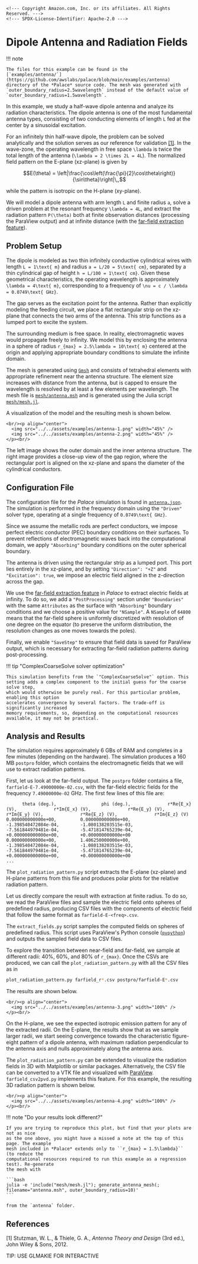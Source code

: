 ```@raw html
<!--- Copyright Amazon.com, Inc. or its affiliates. All Rights Reserved. --->
<!--- SPDX-License-Identifier: Apache-2.0 --->
```

# Dipole Antenna and Radiation Fields

!!! note
    
    The files for this example can be found in the
    [`examples/antenna/`](https://github.com/awslabs/palace/blob/main/examples/antenna)
    directory of the *Palace* source code. The mesh was generated with
    `outer_boundary_radius=2.5wavelength` instead of the default value of
    `outer_boundary_radius=1.5wavelength`.

In this example, we study a half-wave dipole antenna and analyze its radiation
characteristics. The dipole antenna is one of the most fundamental antenna
types, consisting of two conducting elements of length ``L`` fed at the center
by a sinusoidal excitation.

For an infinitely thin half-wave dipole, the problem can be solved analytically
and the solution serves as our reference for validation [[1]](#References). In
the wave-zone, the operating wavelength in free space ``\lambda`` is twice the
total length of the antenna (``\lambda = 2 \times 2L = 4L``). The normalized
field pattern on the E-plane (xz-plane) is given by

```math
E(\theta) = \left|\frac{\cos\left(\frac{\pi}{2}\cos\theta\right)}{\sin\theta}\right|\,,
```

while the pattern is isotropic on the H-plane (xy-plane).

We will model a dipole antenna with arm length ``L`` and finite radius ``a``,
solve a driven problem at the resonant frequency ``\lambda = 4L``, and extract
the radiation pattern ``P(\theta)`` both at finite observation distances
(processing the ParaView output) and at infinite distance (with the [far-field
extraction feature](../guide/farfield.md#Extracting-Fields-in-the-Radiation-Zone)).

## Problem Setup

The dipole is modeled as two thin infinitely conductive cylindrical wires with
length ``L = 1\text{ m}`` and radius ``a = L/20 = 5\text{ cm}``, separated by a
thin cylindrical gap of height ``h = L/100 = 1\text{ cm}``. Given these
geometrical characteristics, the operating wavelength is approximately ``\lambda = 4\text{ m}``, corresponding to a frequency of ``\nu = c / \lambda = 0.0749\text{ GHz}``.

The gap serves as the excitation point for the antenna. Rather than explicitly
modeling the feeding circuit, we place a flat rectangular strip on the xz-plane
that connects the two arms of the antenna. This strip functions as a
lumped port to excite the system.

The surrounding medium is free space. In reality, electromagnetic waves would
propagate freely to infinity. We model this by enclosing the antenna in a
sphere of radius ``r_{max} = 2.5\lambda = 10\text{ m}`` centered at the origin and
applying appropriate boundary conditions to simulate the infinite domain.

The mesh is generated using [`Gmsh`](https://gmsh.info) and consists of
tetrahedral elements with appropriate refinement near the antenna structure. The
element size increases with distance from the antenna, but is capped to ensure
the wavelength is resolved by at least a few elements per wavelength. The mesh
file is
[`mesh/antenna.msh`](https://github.com/awslabs/palace/blob/main/examples/antenna/mesh/antenna.msh)
and is generated using the Julia script
[`mesh/mesh.jl`](https://github.com/awslabs/palace/blob/main/examples/antenna/mesh/mesh.jl).

A visualization of the model and the resulting mesh is shown below.

```@raw html
<br/><p align="center">
  <img src="../../assets/examples/antenna-1.png" width="45%" />
  <img src="../../assets/examples/antenna-2.png" width="45%" />
</p><br/>
```

The left image shows the outer domain and the inner antenna structure. The right
image provides a close-up view of the gap region, where the rectangular port is
aligned on the xz-plane and spans the diameter of the cylindrical conductors.

## Configuration File

The configuration file for the *Palace* simulation is found in
[`antenna.json`](https://github.com/awslabs/palace/blob/main/examples/antenna/antenna.json).
The simulation is performed in the frequency domain using the `"Driven"` solver
type, operating at a single frequency of ``0.0749\text{ GHz}``.

Since we assume the metallic rods are perfect conductors, we impose perfect
electric conductor (PEC) boundary conditions on their surfaces. To prevent
reflections of electromagnetic waves back into the computational domain, we
apply `"Absorbing"` boundary conditions on the outer spherical boundary.

The antenna is driven using the rectangular strip as a lumped port. This port
lies entirely in the xz-plane, and by setting `"Direction": "+Z"` and
`"Excitation": true`, we impose an electric field aligned in the z-direction
across the gap.

We use the [far-field extraction
feature](../guide/farfield.md#Extracting-Fields-in-the-Radiation-Zone) in
*Palace* to extract electric fields at infinity. To do so, we add a
`"PostProcessing"` section under `"Boundaries"` with the same `Attributes` as
the surface with `"Absorbing"` boundary conditions and we choose a positive
value for `"NSample"`. A `NSample` of `64800` means that the far-field sphere is
uniformly discretized with resolution of one degree on the equator (to preserve
the uniform distribution, the resolution changes as one moves towards the
poles).

Finally, we enable `"SaveStep"` to ensure that field data is saved for ParaView
output, which is necessary for extracting far-field radiation patterns during
post-processing.

!!! tip "ComplexCoarseSolve solver optimization"
    
    This simulation benefits from the `"ComplexCoarseSolve"` option. This
    setting adds a complex component to the initial guess for the coarse solve step,
    which would otherwise be purely real. For this particular problem, enabling this option
    accelerates convergence by several factors. The trade-off is significantly increased
    memory requirements, so, depending on the computational resources available, it may not be practical.

## Analysis and Results

The simulation requires approximately 6 GBs of RAM and completes in a few
minutes (depending on the hardware). The simulation produces a 160 MB `postpro`
folder, which contains the electromagnetic fields that we will use to extract
radiation patterns.

First, let us look at the far-field output. The `postpro` folder contains a
file, `farfield-E-7.49000000e-02.csv`, with the far-field electric fields for
the frequency `7.49000000e-02` GHz. The
first few lines of this file are:

```csv
      theta (deg.),                 phi (deg.),              r*Re{E_x} (V),              r*Im{E_x} (V),              r*Re{E_y} (V),              r*Im{E_y} (V),              r*Re{E_z} (V),              r*Im{E_z} (V)
0.000000000000e+00,         0.000000000000e+00,        -1.398540472084e-04,        -1.080138203515e-03,        -7.561844979481e-04,        -5.471814765239e-04,        +0.000000000000e+00,        +0.000000000000e+00
0.000000000000e+00,         1.406250000000e+00,        -1.398540472084e-04,        -1.080138203515e-03,        -7.561844979481e-04,        -5.471814765239e-04,        +0.000000000000e+00,        +0.000000000000e+00
...
```

The `plot_radiation_pattern.py` script extracts the E-plane (xz-plane) and
H-plane patterns from this file and produces polar plots for the relative
radiation pattern.

Let us directly compare the result with extraction at finite radius. To do so,
we read the ParaView files and sample the electric field onto spheres of
predefined radius, producing CSV files with the components of electric field
that follow the same format as `farfield-E-<freq>.csv`.

The `extract_fields.py` script samples the computed fields on spheres of
predefined radius. This script uses ParaView's Python console
([`pvpython`](https://docs.paraview.org/en/latest/Tutorials/ClassroomTutorials/pythonAndBatchPvpythonAndPvbatch.html))
and outputs the sampled field data to CSV files.

To explore the transition between near-field and far-field, we sample at
different radii: 40%, 60%, and 80% of ``r_{max}``. Once the CSVs are produced,
we can call the `plot_radiation_pattern.py` with all the CSV files as in

```bash
plot_radiation_pattern.py farfield_r*.csv postpro/farfield-E*.csv
```

The results are shown below.

```@raw html
<br/><p align="center">
  <img src="../../assets/examples/antenna-3.png" width="100%" />
</p><br/>
```

On the H-plane, we see the expected isotropic emission pattern for any of the
extracted radii. On the E-plane, the results show that as we sample larger
radii, we start seeing convergence towards the characteristic figure-eight
pattern of a dipole antenna, with maximum radiation perpendicular to the antenna
axis and nulls approximately along the antenna axis.

The `plot_radiation_pattern.py` can be extended to visualize the radiation
fields in 3D with Matplotlib or similar packages. Alternatively, the CSV file
can be converted to a VTK file and visualized with
[ParaView](https://www.paraview.org/). `farfield_csv2pvd.py` implements this
feature. For this example, the resulting 3D radiation pattern is shown below.

```@raw html
<br/><p align="center">
  <img src="../../assets/examples/antenna-4.png" width="100%" />
</p><br/>
```

!!! note "Do your results look different?"
    
    If you are trying to reproduce this plot, but find that your plots are not as nice
    as the one above, you might have a missed a note at the top of this page. The example
    mesh included in *Palace* extends only to ``r_{max} = 1.5\lambda}`` (to reduce the
    computational resources required to run this example as a regression test). Re-generate
    the mesh with
    
    ```bash
    julia -e 'include("mesh/mesh.jl"); generate_antenna_mesh(; filename="antenna.msh", outer_boundary_radius=10)'
    ```
    
    from the `antenna` folder.

## References

[1] Stutzman, W. L., & Thiele, G. A., *Antenna Theory and Design* (3rd ed.), John Wiley & Sons, 2012.

TIP: USE GLMAKIE FOR INTERACTIVE
